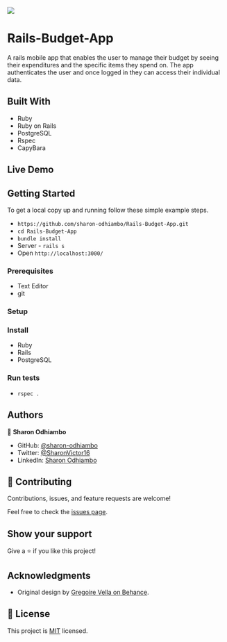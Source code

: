 ![](https://img.shields.io/badge/Microverse-blueviolet)

# Rails-Budget-App

A rails mobile app that enables the user to manage their budget by seeing their expenditures and the specific items they spend on. The app authenticates the user and once logged in they can access their individual data.

## Built With
- Ruby
- Ruby on Rails
- PostgreSQL
- Rspec
- CapyBara

## Live Demo

## Getting Started

To get a local copy up and running follow these simple example steps.

- `https://github.com/sharon-odhiambo/Rails-Budget-App.git`
- `cd Rails-Budget-App` 
- `bundle install`
- Server - `rails s` 
- Open `http://localhost:3000/` 

### Prerequisites

- Text Editor
- git

### Setup

### Install

- Ruby
- Rails
- PostgreSQL

### Run tests

- `rspec .`

## Authors

👤 **Sharon Odhiambo**

- GitHub: [@sharon-odhiambo](https://github.com/sharon-odhiambo)
- Twitter: [@SharonVictor16](https://twitter.com/sharonvictor16)
- LinkedIn: [Sharon Odhiambo](https://www.linkedin.com/in/sharonn-odhiambo/)

## 🤝 Contributing

Contributions, issues, and feature requests are welcome!

Feel free to check the [issues page](../../issues/).

## Show your support

Give a ⭐️ if you like this project!

## Acknowledgments

- Original design by [Gregoire Vella on Behance](https://www.behance.net/gregoirevella).

## 📝 License

This project is [MIT](./LICENSE) licensed.